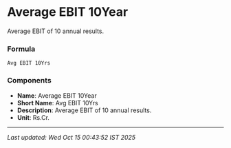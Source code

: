 # Average EBIT 10Year
Average EBIT of 10 annual results.

### Formula
```text
Avg EBIT 10Yrs
```


### Components
- **Name**: Average EBIT 10Year
- **Short Name**: Avg EBIT 10Yrs
- **Description**: Average EBIT of 10 annual results.
- **Unit**: Rs.Cr.

---
*Last updated: Wed Oct 15 00:43:52 IST 2025*
